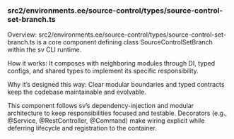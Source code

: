 ### src2/environments.ee/source-control/types/source-control-set-branch.ts

Overview: src2/environments.ee/source-control/types/source-control-set-branch.ts is a core component defining class SourceControlSetBranch within the sv CLI runtime.

How it works: It composes with neighboring modules through DI, typed configs, and shared types to implement its specific responsibility.

Why it’s designed this way: Clear modular boundaries and typed contracts keep the codebase maintainable and evolvable.

This component follows sv’s dependency-injection and modular architecture to keep responsibilities focused and testable. Decorators (e.g., @Service, @RestController, @Command) make wiring explicit while deferring lifecycle and registration to the container.
